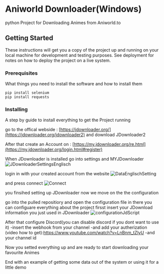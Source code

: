 # Aniworld Downloader(Windows)

python Project for Downloading Animes from Aniworld.to

## Getting Started

These instructions will get you a copy of the project up and running on your local machine for development and testing purposes. See deployment for notes on how to deploy the project on a live system.

### Prerequisites

What things you need to install the software and how to install them

```
pip install selenium
pip install requests
```

### Installing

A step by guide to install everything to get the Project running


go to the offical webside : [https://jdownloader.org/](https://jdownloader.org/jdownloader2)
and download JDownloader2 

After that create an Account on : [https://my.jdownloader.org/re.html](https://my.jdownloader.org/login.html#register)


When JDownloader is installed go into settings and MYJDownloader
![JDownloaderSettingsEnglisch](https://github.com/user-attachments/assets/567d873f-c054-48de-b387-872516a9097d)

login in with your created account from the website
![DataEnglischSetting](https://github.com/user-attachments/assets/b81ca8f3-e928-4e79-92dc-bb587e76103c)

and press connect
![Connect](https://github.com/user-attachments/assets/a8875025-c522-4bb6-a2a3-86ca8383aba8)

you finsihed setting up JDownloader
now we move on the the configuration

go into the pulled repositiory and open the configuration file
in there you can configuare everything about the project
firsst insert your JDownload information you just used in JDownloader
![configurationJdScript](https://github.com/user-attachments/assets/d4734245-ebfa-48dc-b1ad-4a9212d341da)


After that configure Discord(you can disable discord if you dont want to use it)
-insert the webhook from your channel
-and add your autherization (video how to get):https://www.youtube.com/watch?v=LnBnm_tZlyU
-and your channel id 

Now you setted everything up and are ready to start downloading your favourite Animes


End with an example of getting some data out of the system or using it for a little demo


